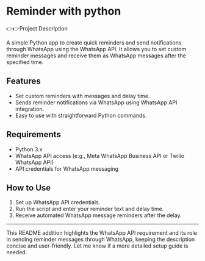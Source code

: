 # Reminder with python

 👉👉Project Description

A simple Python app to create quick reminders and send notifications through WhatsApp using the WhatsApp API. It allows you to set custom reminder messages and receive them as WhatsApp messages after the specified time.

## Features

- Set custom reminders with messages and delay time.
- Sends reminder notifications via WhatsApp using WhatsApp API integration.
- Easy to use with straightforward Python commands.

## Requirements

- Python 3.x
- WhatsApp API access (e.g., Meta WhatsApp Business API or Twilio WhatsApp API)
- API credentials for WhatsApp messaging

## How to Use

1. Set up WhatsApp API credentials.
2. Run the script and enter your reminder text and delay time.
3. Receive automated WhatsApp message reminders after the delay.

***

This README addition highlights the WhatsApp API requirement and its role in sending reminder messages through WhatsApp, keeping the description concise and user-friendly. Let me know if a more detailed setup guide is needed.

